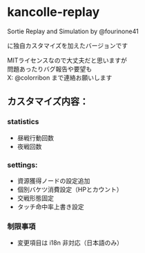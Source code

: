 # kancolle-replay

Sortie Replay and Simulation by @fourinone41

に独自カスタマイズを加えたバージョンです

MITライセンスなので大丈夫だと思いますが<br>
問題あったりバグ報告や要望も<br>
X: @colorribon まで連絡お願いします

## カスタマイズ内容：

### statistics
- 昼戦行動回数
- 夜戦回数

### settings:
- 資源獲得ノードの設定追加
- 個別バケツ消費設定（HPとカウント）
- 交戦形態固定
- タッチ命中率上書き設定

### 制限事項
- 変更項目は i18n 非対応（日本語のみ）

